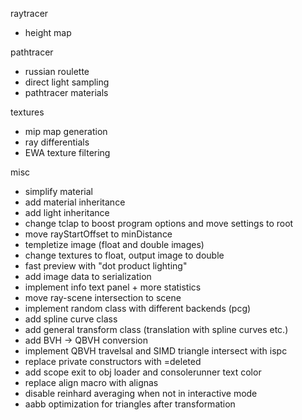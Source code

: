 raytracer
 - height map

pathtracer
 - russian roulette
 - direct light sampling
 - pathtracer materials

textures
 - mip map generation
 - ray differentials
 - EWA texture filtering

misc
 - simplify material
 - add material inheritance
 - add light inheritance
 - change tclap to boost program options and move settings to root
 - move rayStartOffset to minDistance
 - templetize image (float and double images)
 - change textures to float, output image to double
 - fast preview with "dot product lighting"
 - add image data to serialization
 - implement info text panel + more statistics
 - move ray-scene intersection to scene
 - implement random class with different backends (pcg)
 - add spline curve class
 - add general transform class (translation with spline curves etc.)
 - add BVH -> QBVH conversion
 - implement QBVH travelsal and SIMD triangle intersect with ispc
 - replace private constructors with =deleted
 - add scope exit to obj loader and consolerunner text color
 - replace align macro with alignas
 - disable reinhard averaging when not in interactive mode
 - aabb optimization for triangles after transformation

